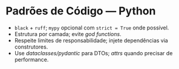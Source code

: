 # Padrões de Código — Python

- `black` + `ruff`; `mypy` opcional com `strict = True` onde possível.
- Estrutura por camada; evite *god functions*.
- Respeite limites de responsabilidade; injete dependências via construtores.
- Use *dataclasses/pydantic* para DTOs; *attrs* quando precisar de performance.
